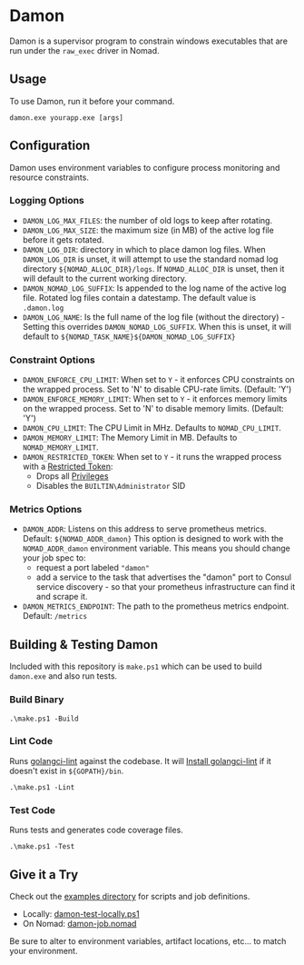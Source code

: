 # Damon

Damon is a supervisor program to constrain windows executables that are run under the `raw_exec` driver in Nomad.

## Usage

To use Damon, run it before your command.

```
damon.exe yourapp.exe [args]
```

## Configuration

Damon uses environment variables to configure process monitoring and resource constraints.

### Logging Options

- `DAMON_LOG_MAX_FILES`: the number of old logs to keep after rotating.
- `DAMON_LOG_MAX_SIZE`: the maximum size (in MB) of the active log file before it gets rotated.
- `DAMON_LOG_DIR`: directory in which to place damon log files. When `DAMON_LOG_DIR` is unset, it will attempt to use the standard nomad log directory `${NOMAD_ALLOC_DIR}/logs`. If `NOMAD_ALLOC_DIR` is unset, then it will default to the current working directory.
- `DAMON_NOMAD_LOG_SUFFIX`: Is appended to the log name of the active log file. Rotated log files contain a datestamp. The default value is `.damon.log`
- `DAMON_LOG_NAME`: Is the full name of the log file (without the directory) - Setting this overrides `DAMON_NOMAD_LOG_SUFFIX`. When this is unset, it will default to `${NOMAD_TASK_NAME}${DAMON_NOMAD_LOG_SUFFIX}`

### Constraint Options

- `DAMON_ENFORCE_CPU_LIMIT`: When set to `Y` - it enforces CPU constraints on the wrapped process. Set to 'N' to disable CPU-rate limits. (Default: 'Y')
- `DAMON_ENFORCE_MEMORY_LIMIT`: When set to `Y` - it enforces memory limits on the wrapped process. Set to 'N' to disable memory limits. (Default: 'Y')
- `DAMON_CPU_LIMIT`: The CPU Limit in MHz. Defaults to `NOMAD_CPU_LIMIT`.
- `DAMON_MEMORY_LIMIT`: The Memory Limit in MB. Defaults to `NOMAD_MEMORY_LIMIT`.
- `DAMON_RESTRICTED_TOKEN`: When set to `Y` - it runs the wrapped process with a [Restricted Token](https://docs.microsoft.com/en-us/windows/desktop/SecAuthZ/restricted-tokens):
    - Drops all [Privileges](https://docs.microsoft.com/en-us/windows/desktop/secauthz/privileges)
    - Disables the `BUILTIN\Administrator` SID

### Metrics Options

- `DAMON_ADDR`: Listens on this address to serve prometheus metrics. Default: `${NOMAD_ADDR_damon}`
    This option is designed to work with the `NOMAD_ADDR_damon` environment variable.
    This means you should change your job spec to:
    - request a port labeled `"damon"`
    - add a service to the task that advertises the "damon" port to Consul service discovery - so that your prometheus infrastructure can find it and scrape it.
- `DAMON_METRICS_ENDPOINT`: The path to the prometheus metrics endpoint. Default: `/metrics`

## Building & Testing Damon

Included with this repository is `make.ps1` which can be used to build `damon.exe` and also run tests.

### Build Binary

```posh
.\make.ps1 -Build
```

### Lint Code

Runs [golangci-lint](https://github.com/golangci/golangci-lint) against the codebase. It will [Install golangci-lint](https://github.com/golangci/golangci-lint#local-installation) if it doesn't exist in `${GOPATH}/bin`.

```posh
.\make.ps1 -Lint
```

### Test Code

Runs tests and generates code coverage files.

```posh
.\make.ps1 -Test
```

## Give it a Try

Check out the [examples directory](examples/) for scripts and job definitions.

- Locally: [damon-test-locally.ps1](examples/damon-test-locally.ps1)
- On Nomad: [damon-job.nomad](examples/damon-job.nomad)

Be sure to alter to environment variables, artifact locations, etc... to match your environment.
